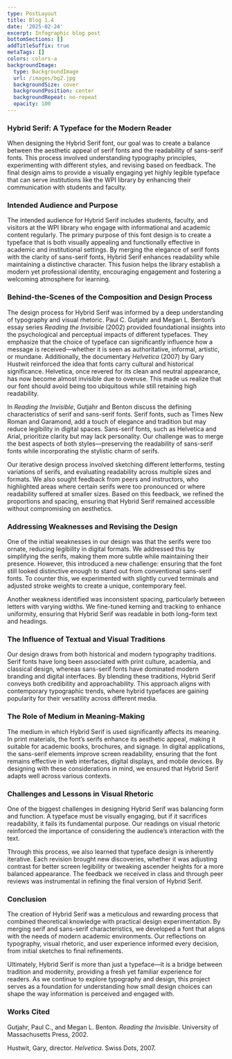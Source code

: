 ```yaml
---
type: PostLayout
title: Blog 1.4
date: '2025-02-24'
excerpt: Infographic blog post
bottomSections: []
addTitleSuffix: true
metaTags: []
colors: colors-a
backgroundImage:
  type: BackgroundImage
  url: /images/bg2.jpg
  backgroundSize: cover
  backgroundPosition: center
  backgroundRepeat: no-repeat
  opacity: 100
---
```

### Hybrid Serif: A Typeface for the Modern Reader

When designing the Hybrid Serif font, our goal was to create a balance between the aesthetic appeal of serif fonts and the readability of sans-serif fonts. This process involved understanding typography principles, experimenting with different styles, and revising based on feedback. The final design aims to provide a visually engaging yet highly legible typeface that can serve institutions like the WPI library by enhancing their communication with students and faculty.

### Intended Audience and Purpose

The intended audience for Hybrid Serif includes students, faculty, and visitors at the WPI library who engage with informational and academic content regularly. The primary purpose of this font design is to create a typeface that is both visually appealing and functionally effective in academic and institutional settings. By merging the elegance of serif fonts with the clarity of sans-serif fonts, Hybrid Serif enhances readability while maintaining a distinctive character. This fusion helps the library establish a modern yet professional identity, encouraging engagement and fostering a welcoming atmosphere for learning.

### Behind-the-Scenes of the Composition and Design Process

The design process for Hybrid Serif was informed by a deep understanding of typography and visual rhetoric. Paul C. Gutjahr and Megan L. Benton’s essay series *Reading the Invisible* (2002) provided foundational insights into the psychological and perceptual impacts of different typefaces. They emphasize that the choice of typeface can significantly influence how a message is received—whether it is seen as authoritative, informal, artistic, or mundane. Additionally, the documentary *Helvetica* (2007) by Gary Hustwit reinforced the idea that fonts carry cultural and historical significance. Helvetica, once revered for its clean and neutral appearance, has now become almost invisible due to overuse. This made us realize that our font should avoid being too ubiquitous while still retaining high readability.

In *Reading the Invisible*, Gutjahr and Benton discuss the defining characteristics of serif and sans-serif fonts. Serif fonts, such as Times New Roman and Garamond, add a touch of elegance and tradition but may reduce legibility in digital spaces. Sans-serif fonts, such as Helvetica and Arial, prioritize clarity but may lack personality. Our challenge was to merge the best aspects of both styles—preserving the readability of sans-serif fonts while incorporating the stylistic charm of serifs.

Our iterative design process involved sketching different letterforms, testing variations of serifs, and evaluating readability across multiple sizes and formats. We also sought feedback from peers and instructors, who highlighted areas where certain serifs were too pronounced or where readability suffered at smaller sizes. Based on this feedback, we refined the proportions and spacing, ensuring that Hybrid Serif remained accessible without compromising on aesthetics.

### Addressing Weaknesses and Revising the Design

One of the initial weaknesses in our design was that the serifs were too ornate, reducing legibility in digital formats. We addressed this by simplifying the serifs, making them more subtle while maintaining their presence. However, this introduced a new challenge: ensuring that the font still looked distinctive enough to stand out from conventional sans-serif fonts. To counter this, we experimented with slightly curved terminals and adjusted stroke weights to create a unique, contemporary feel.

Another weakness identified was inconsistent spacing, particularly between letters with varying widths. We fine-tuned kerning and tracking to enhance uniformity, ensuring that Hybrid Serif was readable in both long-form text and headings.

### The Influence of Textual and Visual Traditions

Our design draws from both historical and modern typography traditions. Serif fonts have long been associated with print culture, academia, and classical design, whereas sans-serif fonts have dominated modern branding and digital interfaces. By blending these traditions, Hybrid Serif conveys both credibility and approachability. This approach aligns with contemporary typographic trends, where hybrid typefaces are gaining popularity for their versatility across different media.

### The Role of Medium in Meaning-Making

The medium in which Hybrid Serif is used significantly affects its meaning. In print materials, the font’s serifs enhance its aesthetic appeal, making it suitable for academic books, brochures, and signage. In digital applications, the sans-serif elements improve screen readability, ensuring that the font remains effective in web interfaces, digital displays, and mobile devices. By designing with these considerations in mind, we ensured that Hybrid Serif adapts well across various contexts.

### Challenges and Lessons in Visual Rhetoric

One of the biggest challenges in designing Hybrid Serif was balancing form and function. A typeface must be visually engaging, but if it sacrifices readability, it fails its fundamental purpose. Our readings on visual rhetoric reinforced the importance of considering the audience’s interaction with the text.

Through this process, we also learned that typeface design is inherently iterative. Each revision brought new discoveries, whether it was adjusting contrast for better screen legibility or tweaking ascender heights for a more balanced appearance. The feedback we received in class and through peer reviews was instrumental in refining the final version of Hybrid Serif.

### Conclusion

The creation of Hybrid Serif was a meticulous and rewarding process that combined theoretical knowledge with practical design experimentation. By merging serif and sans-serif characteristics, we developed a font that aligns with the needs of modern academic environments. Our reflections on typography, visual rhetoric, and user experience informed every decision, from initial sketches to final refinements.

Ultimately, Hybrid Serif is more than just a typeface—it is a bridge between tradition and modernity, providing a fresh yet familiar experience for readers. As we continue to explore typography and design, this project serves as a foundation for understanding how small design choices can shape the way information is perceived and engaged with.

### Works Cited

Gutjahr, Paul C., and Megan L. Benton. *Reading the Invisible*. University of Massachusetts Press, 2002.

Hustwit, Gary, director. *Helvetica*. Swiss Dots, 2007.



